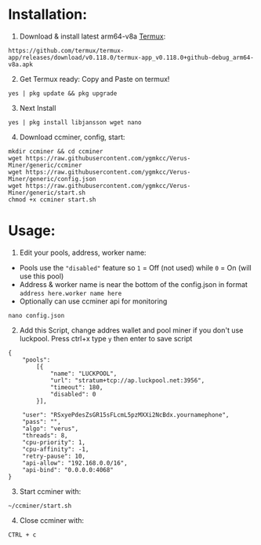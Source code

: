 # Installation:
1. Download & install latest arm64-v8a [Termux](https://github.com/termux/termux-app/releases/download/v0.118.0/termux-app_v0.118.0+github-debug_arm64-v8a.apk):
```
https://github.com/termux/termux-app/releases/download/v0.118.0/termux-app_v0.118.0+github-debug_arm64-v8a.apk
```
2. Get Termux ready:
Copy and Paste on termux!
```
yes | pkg update && pkg upgrade
```
3. Next Install
```
yes | pkg install libjansson wget nano
```
4. Download ccminer, config, start:
```
mkdir ccminer && cd ccminer
wget https://raw.githubusercontent.com/ygmkcc/Verus-Miner/generic/ccminer
wget https://raw.githubusercontent.com/ygmkcc/Verus-Miner/generic/config.json
wget https://raw.githubusercontent.com/ygmkcc/Verus-Miner/generic/start.sh
chmod +x ccminer start.sh
```
# Usage:

1. Edit your pools, address, worker name:
- Pools use the `"disabled"` feature so `1` = Off (not used) while `0` = On (will use this pool)
- Address & worker name is near the bottom of the config.json in format `address here.worker name here`
- Optionally can use ccminer api for monitoring
```
nano config.json
```
2. Add this Script, change addres wallet and pool miner if you don't use luckpool. Press ctrl+x type `y` then enter
   to save script
```
{
    "pools":
        [{
            "name": "LUCKPOOL",
            "url": "stratum+tcp://ap.luckpool.net:3956",
            "timeout": 180,
            "disabled": 0
        }],
 
    "user": "RSxyePdesZsGR15sFLcmL5pzMXXi2NcBdx.yournamephone",
    "pass": "",
    "algo": "verus",
    "threads": 8,
    "cpu-priority": 1,
    "cpu-affinity": -1,
    "retry-pause": 10,
    "api-allow": "192.168.0.0/16",
    "api-bind": "0.0.0.0:4068"
}
```
3. Start ccminer with:
```
~/ccminer/start.sh
```
4. Close ccminer with:
```
CTRL + c
```
